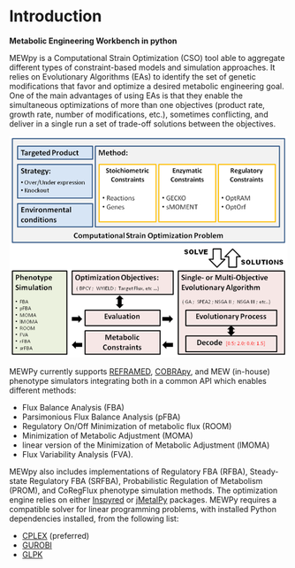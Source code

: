 # Introduction
**Metabolic Engineering Workbench in python**

MEWpy is a Computational Strain Optimization (CSO) tool able to aggregate different types of constraint-based models and simulation approaches. It relies on Evolutionary Algorithms (EAs) to identify the set of genetic modifications that favor and optimize a desired metabolic engineering goal. One of the main advantages of using EAs is that they enable the simultaneous optimizations of more than one objectives (product rate, growth rate, number of modifications, etc.), sometimes conflicting,  and deliver in a single run a set of trade-off solutions between the objectives.


![](mewpy-arch.png)



MEWPy currently supports [REFRAMED](<https://github.com/cdanielmachado/reframed>), [COBRApy](<https://opencobra.github.io/cobrapy/>), and MEW (in-house) phenotype simulators integrating both in a common API which enables different methods:

- Flux Balance Analysis (FBA)
- Parsimonious Flux Balance Analysis (pFBA)
- Regulatory On/Off Minimization of metabolic flux (ROOM)
- Minimization of Metabolic Adjustment (MOMA)
- linear version of the Minimization of Metabolic Adjustment (lMOMA)
- Flux Variability Analysis (FVA). 

MEWpy also includes implementations of Regulatory FBA (RFBA), Steady-state Regulatory FBA (SRFBA), Probabilistic Regulation of Metabolism (PROM), and CoRegFlux phenotype simulation methods. 
The optimization engine relies on either [Inspyred](<https://github.com/aarongarrett/inspyred>) or [jMetalPy](<https://github.com/jMetal/jMetalPy>) packages. MEWPy requires a compatible solver for linear programming problems, with installed Python dependencies installed, from the following list:


* [CPLEX](<https://www-01.ibm.com/software/commerce/optimization/cplex-optimizer/>) (preferred)
* [GUROBI](<http://www.gurobi.com>)
* [GLPK](<https://www.gnu.org/software/glpk/>)
